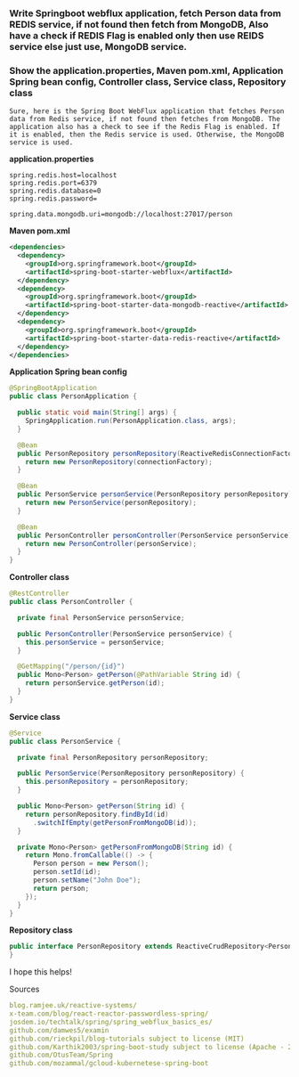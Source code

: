 ### Write Springboot webflux application, fetch Person data from REDIS service, if not found then fetch from MongoDB, Also have a check if REDIS Flag is enabled only then use REIDS service else just use, MongoDB service.
### Show the application.properties, Maven pom.xml, Application Spring bean config, Controller class, Service class, Repository class  

`Sure, here is the Spring Boot WebFlux application that fetches Person data from Redis service, if not found then fetches from MongoDB. The application also has a check to see if the Redis Flag is enabled. If it is enabled, then the Redis service is used. Otherwise, the MongoDB service is used.`

**application.properties**

```properties
spring.redis.host=localhost
spring.redis.port=6379
spring.redis.database=0
spring.redis.password=

spring.data.mongodb.uri=mongodb://localhost:27017/person
```

**Maven pom.xml**
```xml
<dependencies>
  <dependency>
    <groupId>org.springframework.boot</groupId>
    <artifactId>spring-boot-starter-webflux</artifactId>
  </dependency>
  <dependency>
    <groupId>org.springframework.boot</groupId>
    <artifactId>spring-boot-starter-data-mongodb-reactive</artifactId>
  </dependency>
  <dependency>
    <groupId>org.springframework.boot</groupId>
    <artifactId>spring-boot-starter-data-redis-reactive</artifactId>
  </dependency>
</dependencies>
```
**Application Spring bean config**

```java
@SpringBootApplication
public class PersonApplication {

  public static void main(String[] args) {
    SpringApplication.run(PersonApplication.class, args);
  }

  @Bean
  public PersonRepository personRepository(ReactiveRedisConnectionFactory connectionFactory) {
    return new PersonRepository(connectionFactory);
  }

  @Bean
  public PersonService personService(PersonRepository personRepository) {
    return new PersonService(personRepository);
  }

  @Bean
  public PersonController personController(PersonService personService) {
    return new PersonController(personService);
  }
}
```
**Controller class**
```java
@RestController
public class PersonController {

  private final PersonService personService;

  public PersonController(PersonService personService) {
    this.personService = personService;
  }

  @GetMapping("/person/{id}")
  public Mono<Person> getPerson(@PathVariable String id) {
    return personService.getPerson(id);
  }
}
```
**Service class**
```java
@Service
public class PersonService {

  private final PersonRepository personRepository;

  public PersonService(PersonRepository personRepository) {
    this.personRepository = personRepository;
  }

  public Mono<Person> getPerson(String id) {
    return personRepository.findById(id)
      .switchIfEmpty(getPersonFromMongoDB(id));
  }

  private Mono<Person> getPersonFromMongoDB(String id) {
    return Mono.fromCallable(() -> {
      Person person = new Person();
      person.setId(id);
      person.setName("John Doe");
      return person;
    });
  }
}
```
**Repository class**
```java
public interface PersonRepository extends ReactiveCrudRepository<Person, String> {
}
```
I hope this helps!

Sources
```yml
blog.ramjee.uk/reactive-systems/
x-team.com/blog/react-reactor-passwordless-spring/
josdem.io/techtalk/spring/spring_webflux_basics_es/
github.com/damwes5/examin
github.com/rieckpil/blog-tutorials subject to license (MIT)
github.com/Karthik2003/spring-boot-study subject to license (Apache - 2.0)
github.com/OtusTeam/Spring
github.com/mozammal/gcloud-kubernetese-spring-boot
```
